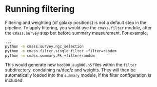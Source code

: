 
Running filtering
=================

Filtering and weighting (of galaxy positions) is not a default step in the pipeline. To apply filtering, you would use the `cmass.filter` module, after the `cmass.survey` step but before summary measurement. For example,
```bash
...
python -m cmass.survey.ngc_selection
python -m cmass.filter.single_filter +filter=random
python -m cmass.summary.Pk +filter=random
```
This would generate new `hod000_aug000.h5` files within the `filter` subdirectory, condaining ra/dec/z and weights. They will then be automatically loaded into the `summary` module, if the filter configuration is included.

